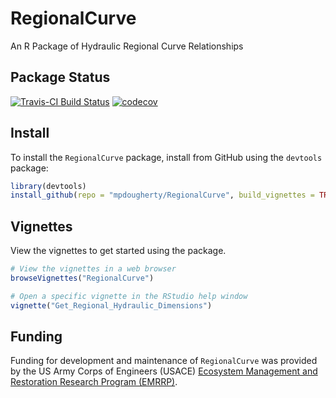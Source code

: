 # RegionalCurve
An R Package of Hydraulic Regional Curve Relationships

## Package Status

[![Travis-CI Build Status](https://travis-ci.org/mpdougherty/regionalcurve.svg?branch=master)](https://travis-ci.org/mpdougherty/regionalcurve) [![codecov](https://codecov.io/github/mpdougherty/regionalcurve/branch/master/graphs/badge.svg)](https://codecov.io/github/mpdougherty/regionalcurve) 


## Install
To install the `RegionalCurve` package, install from GitHub using the `devtools` package:

```r
library(devtools)
install_github(repo = "mpdougherty/RegionalCurve", build_vignettes = TRUE)
```
## Vignettes
View the vignettes to get started using the package.

```r
# View the vignettes in a web browser
browseVignettes("RegionalCurve")

# Open a specific vignette in the RStudio help window
vignette("Get_Regional_Hydraulic_Dimensions")
```
## Funding
Funding for development and maintenance of `RegionalCurve` was provided by the US Army Corps of Engineers (USACE) [Ecosystem Management and Restoration Research Program (EMRRP)](https://emrrp.el.erdc.dren.mil/emrrp.html). 
